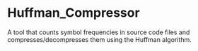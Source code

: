 # Huffman_Compressor
A tool that counts symbol frequencies in source code files and compresses/decompresses them using the Huffman algorithm.
